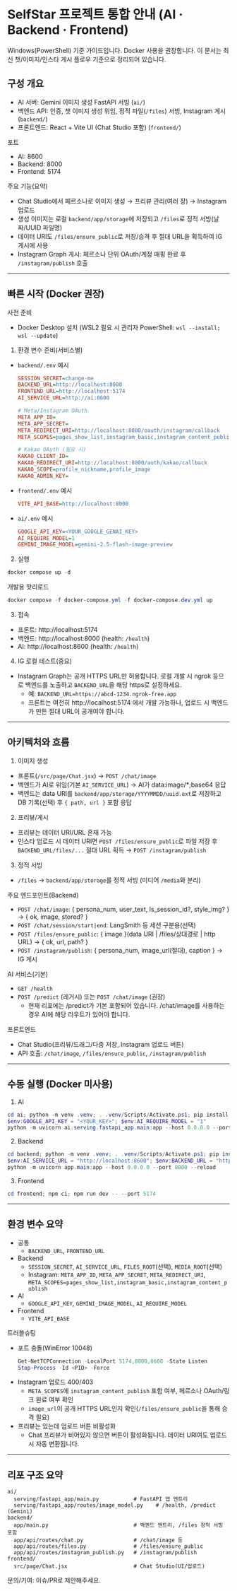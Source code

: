 # SelfStar 프로젝트 통합 안내 (AI · Backend · Frontend)

Windows(PowerShell) 기준 가이드입니다. Docker 사용을 권장합니다. 이 문서는 최신 챗/이미지/인스타 게시 플로우 기준으로 정리되어 있습니다.

## 구성 개요
- AI 서버: Gemini 이미지 생성 FastAPI 서빙 (`ai/`)
- 백엔드 API: 인증, 챗 이미지 생성 위임, 정적 파일(`/files`) 서빙, Instagram 게시 (`backend/`)
- 프론트엔드: React + Vite UI (Chat Studio 포함) (`frontend/`)

포트
- AI: 8600
- Backend: 8000
- Frontend: 5174

주요 기능(요약)
- Chat Studio에서 페르소나로 이미지 생성 → 프리뷰 관리(여러 장) → Instagram 업로드
- 생성 이미지는 로컬 `backend/app/storage`에 저장되고 `/files`로 정적 서빙(날짜/UUID 파일명)
- 데이터 URI도 `/files/ensure_public`로 저장/승격 후 절대 URL을 획득하여 IG 게시에 사용
- Instagram Graph 게시: 페르소나 단위 OAuth/계정 매핑 완료 후 `/instagram/publish` 호출

---

## 빠른 시작 (Docker 권장)

사전 준비
- Docker Desktop 설치 (WSL2 필요 시 관리자 PowerShell: `wsl --install; wsl --update`)

1) 환경 변수 준비(서비스별)
- `backend/.env` 예시
  ```ini
  SESSION_SECRET=change-me
  BACKEND_URL=http://localhost:8000
  FRONTEND_URL=http://localhost:5174
  AI_SERVICE_URL=http://ai:8600

  # Meta/Instagram OAuth
  META_APP_ID=
  META_APP_SECRET=
  META_REDIRECT_URI=http://localhost:8000/oauth/instagram/callback
  META_SCOPES=pages_show_list,instagram_basic,instagram_content_publish

  # Kakao OAuth (필요 시)
  KAKAO_CLIENT_ID=
  KAKAO_REDIRECT_URI=http://localhost:8000/auth/kakao/callback
  KAKAO_SCOPE=profile_nickname,profile_image
  KAKAO_ADMIN_KEY=
  ```
- `frontend/.env` 예시
  ```ini
  VITE_API_BASE=http://localhost:8000
  ```
- `ai/.env` 예시
  ```ini
  GOOGLE_API_KEY=<YOUR_GOOGLE_GENAI_KEY>
  AI_REQUIRE_MODEL=1
  GEMINI_IMAGE_MODEL=gemini-2.5-flash-image-preview
  ```

2) 실행
```powershell
docker compose up -d
```

개발용 핫리로드
```powershell
docker compose -f docker-compose.yml -f docker-compose.dev.yml up
```

3) 접속
- 프론트: http://localhost:5174
- 백엔드: http://localhost:8000 (health: `/health`)
- AI: http://localhost:8600 (health: `/health`)

4) IG 로컬 테스트(중요)
- Instagram Graph는 공개 HTTPS URL만 허용합니다. 로컬 개발 시 ngrok 등으로 백엔드를 노출하고 `BACKEND_URL`을 해당 https로 설정하세요.
  - 예: `BACKEND_URL=https://abcd-1234.ngrok-free.app`
  - 프론트는 여전히 http://localhost:5174 에서 개발 가능하나, 업로드 시 백엔드가 만든 절대 URL이 공개여야 합니다.

---

## 아키텍처와 흐름

1) 이미지 생성
- 프론트(`/src/page/Chat.jsx`) → `POST /chat/image`
- 백엔드가 AI로 위임(기본 `AI_SERVICE_URL`) → AI가 data:image/*;base64 응답
- 백엔드는 data URI를 `backend/app/storage/YYYYMMDD/uuid.ext`로 저장하고 DB 기록(선택) 후 `{ path, url }` 포함 응답

2) 프리뷰/게시
- 프리뷰는 데이터 URI/URL 혼재 가능
- 인스타 업로드 시 데이터 URI면 `POST /files/ensure_public`로 파일 저장 후 `BACKEND_URL/files/...` 절대 URL 획득 → `POST /instagram/publish`

3) 정적 서빙
- `/files` → `backend/app/storage`를 정적 서빙 (미디어 `/media`와 분리)

주요 엔드포인트(Backend)
- `POST /chat/image`: { persona_num, user_text, ls_session_id?, style_img? } → { ok, image, stored? }
- `POST /chat/session/start|end`: LangSmith 등 세션 구분용(선택)
- `POST /files/ensure_public`: { image }(data URI | /files/상대경로 | http URL) → { ok, url, path? }
- `POST /instagram/publish`: { persona_num, image_url(절대), caption } → IG 게시

AI 서비스(기본)
- `GET /health`
- `POST /predict` (레거시) 또는 `POST /chat/image` (권장)
  - 현재 리포에는 /predict가 기본 포함되어 있습니다. /chat/image를 사용하는 경우 AI에 해당 라우트가 있어야 합니다.

프론트엔드
- Chat Studio(프리뷰/드래그/다중 저장, Instagram 업로드 버튼)
- API 호출: `/chat/image`, `/files/ensure_public`, `/instagram/publish`

---

## 수동 실행 (Docker 미사용)

1) AI
```powershell
cd ai; python -m venv .venv; . .venv/Scripts/Activate.ps1; pip install -r requirements.txt
$env:GOOGLE_API_KEY = "<YOUR_KEY>"; $env:AI_REQUIRE_MODEL = "1"
python -m uvicorn ai.serving.fastapi_app.main:app --host 0.0.0.0 --port 8600 --reload
```

2) Backend
```powershell
cd backend; python -m venv .venv; . .venv/Scripts/Activate.ps1; pip install -r requirements.txt
$env:AI_SERVICE_URL = "http://localhost:8600"; $env:BACKEND_URL = "http://localhost:8000"; $env:FRONTEND_URL = "http://localhost:5174"; $env:SESSION_SECRET = "selfstar-secret"
python -m uvicorn app.main:app --host 0.0.0.0 --port 8000 --reload
```

3) Frontend
```powershell
cd frontend; npm ci; npm run dev -- --port 5174
```

---

## 환경 변수 요약
- 공통
  - `BACKEND_URL`, `FRONTEND_URL`
- Backend
  - `SESSION_SECRET`, `AI_SERVICE_URL`, `FILES_ROOT`(선택), `MEDIA_ROOT`(선택)
  - Instagram: `META_APP_ID`, `META_APP_SECRET`, `META_REDIRECT_URI`, `META_SCOPES=pages_show_list,instagram_basic,instagram_content_publish`
- AI
  - `GOOGLE_API_KEY`, `GEMINI_IMAGE_MODEL`, `AI_REQUIRE_MODEL`
- Frontend
  - `VITE_API_BASE`

트러블슈팅
- 포트 충돌(WinError 10048)
  ```powershell
  Get-NetTCPConnection -LocalPort 5174,8000,8600 -State Listen
  Stop-Process -Id <PID> -Force
  ```
- Instagram 업로드 400/403
  - `META_SCOPES`에 `instagram_content_publish` 포함 여부, 페르소나 OAuth/링크 완료 여부 확인
  - `image_url`이 공개 HTTPS URL인지 확인(`/files/ensure_public`을 통해 승격 필요)
- 프리뷰는 있는데 업로드 버튼 비활성화
  - Chat 프리뷰가 비어있지 않으면 버튼이 활성화됩니다. 데이터 URI여도 업로드 시 자동 변환됩니다.

---

## 리포 구조 요약
```
ai/
  serving/fastapi_app/main.py           # FastAPI 앱 엔트리
  serving/fastapi_app/routes/image_model.py    # /health, /predict (Gemini)
backend/
  app/main.py                           # 백엔드 엔트리, /files 정적 서빙 포함
  app/api/routes/chat.py                # /chat/image 등
  app/api/routes/files.py               # /files/ensure_public
  app/api/routes/instagram_publish.py   # /instagram/publish
frontend/
  src/page/Chat.jsx                     # Chat Studio(UI/업로드)
```

문의/기여: 이슈/PR로 제안해주세요.